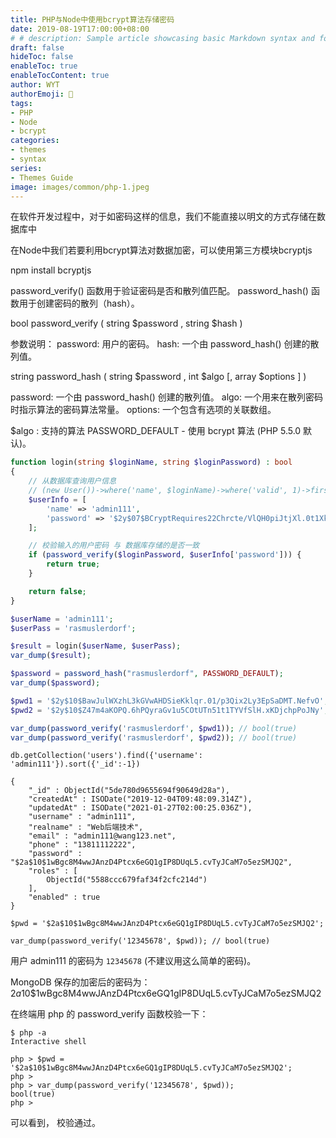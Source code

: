```yaml
---
title: PHP与Node中使用bcrypt算法存储密码
date: 2019-08-19T17:00:00+08:00
# # description: Sample article showcasing basic Markdown syntax and formatting for HTML elements.
draft: false
hideToc: false
enableToc: true
enableTocContent: true
author: WYT
authorEmoji: 🧑
tags:
- PHP
- Node
- bcrypt
categories:
- themes
- syntax
series:
- Themes Guide
image: images/common/php-1.jpeg
---
```


在软件开发过程中，对于如密码这样的信息，我们不能直接以明文的方式存储在数据库中

在Node中我们若要利用bcrypt算法对数据加密，可以使用第三方模块bcryptjs

npm install bcryptjs

password_verify() 函数用于验证密码是否和散列值匹配。
password_hash() 函数用于创建密码的散列（hash）。

bool password_verify ( string $password , string $hash )

参数说明：
password: 用户的密码。
hash: 一个由 password_hash() 创建的散列值。


string password_hash ( string $password , int $algo [, array $options ] )

password: 一个由 password_hash() 创建的散列值。
algo: 一个用来在散列密码时指示算法的密码算法常量。
options: 一个包含有选项的关联数组。

$algo : 支持的算法 PASSWORD_DEFAULT - 使用 bcrypt 算法 (PHP 5.5.0 默认)。 


```php
function login(string $loginName, string $loginPassword) : bool
{
    // 从数据库查询用户信息
    // (new User())->where('name', $loginName)->where('valid', 1)->first();
    $userInfo = [
		'name' => 'admin111',
		'password' => '$2y$07$BCryptRequires22Chrcte/VlQH0piJtjXl.0t1XkA8pw9dMXTpOq',
	];

    // 校验输入的用户密码 与 数据库存储的是否一致
    if (password_verify($loginPassword, $userInfo['password'])) {
        return true;
    }

    return false;
}

$userName = 'admin111';
$userPass = 'rasmuslerdorf';

$result = login($userName, $userPass);
var_dump($result);
```

```php
$password = password_hash("rasmuslerdorf", PASSWORD_DEFAULT);
var_dump($password);

$pwd1 = '$2y$10$BawJulWXzhL3kGVwAHDSieKklqr.01/p3Qix2Ly3EpSaDMT.NefvO';
$pwd2 = '$2y$10$Z47m4aKOPQ.6hPQyraGv1u5COtUTn51t1TYVfSlH.xKDjchpPoJNy';

var_dump(password_verify('rasmuslerdorf', $pwd1)); // bool(true)
var_dump(password_verify('rasmuslerdorf', $pwd2)); // bool(true)
```



```
db.getCollection('users').find({'username': 'admin111'}).sort({'_id':-1})
```

```
{
    "_id" : ObjectId("5de780d9655694f90649d28a"),
    "createdAt" : ISODate("2019-12-04T09:48:09.314Z"),
    "updatedAt" : ISODate("2021-01-27T02:00:25.036Z"),
    "username" : "admin111",
    "realname" : "Web后端技术",
    "email" : "admin111@wang123.net",
    "phone" : "13811112222",
    "password" : "$2a$10$1wBgc8M4wwJAnzD4Ptcx6eGQ1gIP8DUqL5.cvTyJCaM7o5ezSMJQ2",
    "roles" : [ 
        ObjectId("5588ccc679faf34f2cfc214d")
    ],
    "enabled" : true
}
```

```
$pwd = '$2a$10$1wBgc8M4wwJAnzD4Ptcx6eGQ1gIP8DUqL5.cvTyJCaM7o5ezSMJQ2';

var_dump(password_verify('12345678', $pwd)); // bool(true)
```

用户 admin111 的密码为 `12345678` (不建议用这么简单的密码)。

MongoDB 保存的加密后的密码为：$2a$10$1wBgc8M4wwJAnzD4Ptcx6eGQ1gIP8DUqL5.cvTyJCaM7o5ezSMJQ2

在终端用 php 的 password_verify 函数校验一下： 

```
$ php -a 
Interactive shell

php > $pwd = '$2a$10$1wBgc8M4wwJAnzD4Ptcx6eGQ1gIP8DUqL5.cvTyJCaM7o5ezSMJQ2';
php > 
php > var_dump(password_verify('12345678', $pwd));
bool(true)
php > 
```

可以看到， 校验通过。
